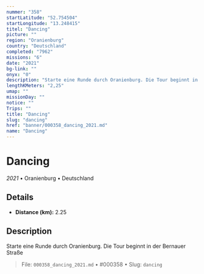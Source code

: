 ```yaml
---
nummer: "358"
startLatitude: "52.754504"
startLongitude: "13.248415"
titel: "Dancing"
picture: ""
region: "Oranienburg"
country: "Deutschland"
completed: "7962"
missions: "6"
date: "2021"
bg-link: ""
onyx: "0"
description: "Starte eine Runde durch Oranienburg. Die Tour beginnt in der Bernauer Straße"
lengthKMeters: "2,25"
umap: ""
missionDay: ""
notice: ""
Trips: ""
title: "Dancing"
slug: "dancing"
href: "banner/000358_dancing_2021.md"
name: "Dancing"
---
```

# Dancing

*2021* • Oranienburg • Deutschland





## Details
- **Distance (km):** 2.25






## Description
Starte eine Runde durch Oranienburg. Die Tour beginnt in der Bernauer Straße




> File: `000358_dancing_2021.md` • #000358 • Slug: `dancing`
